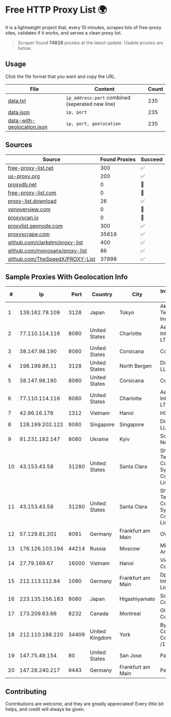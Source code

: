 
# Free HTTP Proxy List 🌍

It is a lightweight project that, every 10 minutes, scrapes lots of free-proxy sites, validates if it works, and serves a clean proxy list.


> Scraper found **74828** proxies at the latest update. Usable proxies are below.

## Usage

Click the file format that you want and copy the URL.


|File|Content|Count|
|----|-------|-----|
|[data.txt](https://raw.githubusercontent.com/themiralay/Proxy-List-World/master/data.txt)|`ip_address:port` combined (seperated new line)|235|
|[data.json](https://raw.githubusercontent.com/themiralay/Proxy-List-World/master/data.json)|`ip, port`|235|
|[data-with-geolocation.json](https://raw.githubusercontent.com/themiralay/Proxy-List-World/master/data-with-geolocation.json)|`ip, port, geolocation`|235|

## Sources

|Source|Found Proxies|Succeed|
|------|-------------|-------|
|[free-proxy-list.net](https://free-proxy-list.net)|300|✅|
|[us-proxy.org](https://www.us-proxy.org)|200|✅|
|[proxydb.net](http://proxydb.net)|0|🚫|
|[free-proxy-list.com](https://free-proxy-list.com/?page=&port=&type%5B%5D=http&type%5B%5D=https&up_time=0&search=Search)|0|🚫|
|[proxy-list.download](https://www.proxy-list.download/HTTP)|26|✅|
|[vpnoverview.com](https://vpnoverview.com/privacy/anonymous-browsing/free-proxy-servers)|0|🚫|
|[proxyscan.io](https://www.proxyscan.io)|0|🚫|
|[proxylist.geonode.com](https://proxylist.geonode.com/api/proxy-list?limit=300&page=1&sort_by=lastChecked&sort_type=desc&protocols=http,https)|300|✅|
|[proxyscrape.com](https://api.proxyscrape.com/v2/?request=displayproxies&protocol=http&timeout=10000&country=all&ssl=all&anonymity=all)|35618|✅|
|[github.com/clarketm/proxy-list](https://raw.githubusercontent.com/clarketm/proxy-list/master/proxy-list-raw.txt)|400|✅|
|[github.com/monosans/proxy-list](https://raw.githubusercontent.com/monosans/proxy-list/main/proxies/http.txt)|86|✅|
|[github.com/TheSpeedX/PROXY-List](https://raw.githubusercontent.com/TheSpeedX/PROXY-List/master/http.txt)|37898|✅|


## Sample Proxies With Geolocation Info

|#|Ip|Port|Country|City|Internet Service Provider|
|-|--|----|-------|----|-------------------------|
|1|139.162.78.109|3128|Japan|Tokyo|Akamai Technologies, Inc.|
|2|77.110.114.116|8080|United States|Charlotte|Aeza International LTD|
|3|38.147.98.190|8080|United States|Corsicana|Corsicana ISD|
|4|198.199.86.11|3128|United States|North Bergen|DigitalOcean, LLC|
|5|38.147.98.190|8080|United States|Corsicana|Corsicana ISD|
|6|77.110.114.116|8080|United States|Charlotte|Aeza International LTD|
|7|42.96.16.176|1312|Vietnam|Hanoi|HOALAC-VNNIC|
|8|128.199.202.122|8080|Singapore|Singapore|DigitalOcean, LLC|
|9|91.231.182.147|8080|Ukraine|Kyiv|South Park Networks LLC|
|10|43.153.43.58|31280|United States|Santa Clara|Shenzhen Tencent Computer Systems Company Limited|
|11|43.153.43.58|31280|United States|Santa Clara|Shenzhen Tencent Computer Systems Company Limited|
|12|57.129.81.201|8081|Germany|Frankfurt am Main|OVH SAS|
|13|176.126.103.194|44214|Russia|Moscow|Miglovets Egor Andreevich|
|14|27.79.169.67|16000|Vietnam|Hanoi|Viettel Corporation|
|15|212.113.112.84|1080|Germany|Frankfurt am Main|DpkgSoft International Limited|
|16|223.135.156.183|8080|Japan|Higashiyamato|So-net Corporation|
|17|173.209.63.66|8232|Canada|Montreal|GloboTech Communications|
|18|212.110.188.220|34409|United Kingdom|York|Bytemark Computer Consulting Ltd /19|
|19|147.75.49.154|80|United States|San Jose|Packet Host, Inc.|
|20|147.28.240.217|9443|Germany|Frankfurt am Main|Packet Host, Inc.|



## Contributing

Contributions are welcome, and they are greatly appreciated! Every
little bit helps, and credit will always be given.

